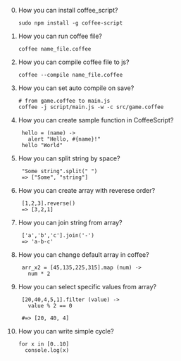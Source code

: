 0. How you can install coffee_script?

       sudo npm install -g coffee-script
0. How you can run coffee file?

       coffee name_file.coffee
0. How you can compile coffee file to js?
       
       coffee --compile name_file.coffee
       
0. How you can set auto compile on save?
       
       # from game.coffee to main.js
       coffee -j script/main.js -w -c src/game.coffee

1. How you can create sample function in CoffeeScript?
    
        hello = (name) ->
          alert "Hello, #{name}!"
        hello "World"
 
2. How you can split string by space?
    
        "Some string".split(" ")
        => ["Some", "string"]
        
3. How you can create array with reverese order?
        
        [1,2,3].reverse()
        => [3,2,1]

4. How you can join string from array?
        
        ['a','b','c'].join('-')
        => 'a-b-c'
5. How you can change default array in coffee?
        
        arr_x2 = [45,135,225,315].map (num) ->
          num * 2
 
6. How you can select specific values from array?
        
        [20,40,4,5,1].filter (value) -> 
          value % 2 == 0
        
        #=> [20, 40, 4]
7. How you can write simple cycle?

       for x in [0..10]
         console.log(x)
